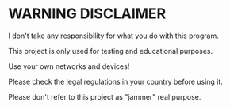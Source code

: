 # WARNING DISCLAIMER

I don't take any responsibility for what you do with this program.

This project is only used for testing and educational purposes.

Use your own networks and devices!

Please check the legal regulations in your country before using it.

Please don't refer to this project as "jammer" real purpose.
